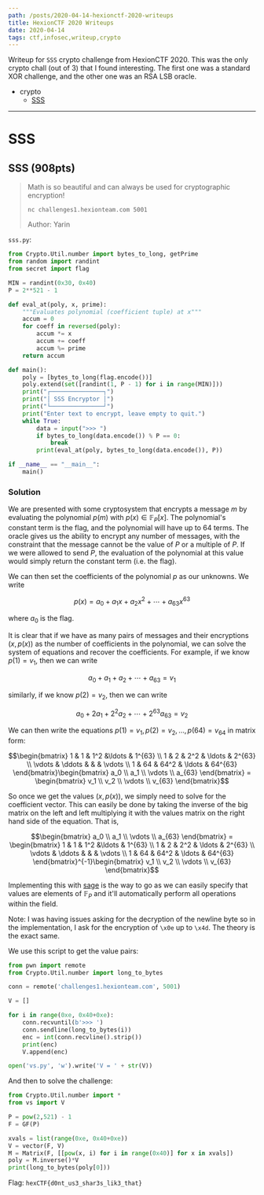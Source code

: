 ```yaml
---
path: /posts/2020-04-14-hexionctf-2020-writeups
title: HexionCTF 2020 Writeups
date: 2020-04-14
tags: ctf,infosec,writeup,crypto
---
```


Writeup for `SSS` crypto challenge from HexionCTF 2020. This was the only crypto chall (out of 3) that I found interesting. The first one was a standard XOR challenge, and the other one was an RSA LSB oracle.

- crypto
    - [SSS](#sss)

---

# SSS <a name="sss"></a>

## SSS (908pts)

> Math is so beautiful and can always be used for cryptographic encryption!
> 
> `nc challenges1.hexionteam.com 5001`
> 
> Author: Yarin

`sss.py`:

```python
from Crypto.Util.number import bytes_to_long, getPrime
from random import randint
from secret import flag

MIN = randint(0x30, 0x40)
P = 2**521 - 1

def eval_at(poly, x, prime):
    """Evaluates polynomial (coefficient tuple) at x"""
    accum = 0
    for coeff in reversed(poly):
        accum *= x
        accum += coeff
        accum %= prime
    return accum

def main():
    poly = [bytes_to_long(flag.encode())]
    poly.extend(set([randint(1, P - 1) for i in range(MIN)]))
    print("┌───────────────┐")
    print("│ SSS Encryptor │")
    print("└───────────────┘")
    print("Enter text to encrypt, leave empty to quit.")
    while True:
        data = input(">>> ")
        if bytes_to_long(data.encode()) % P == 0:
            break
        print(eval_at(poly, bytes_to_long(data.encode()), P))  

if __name__ == "__main__":
    main()
```

### Solution

We are presented with some cryptosystem that encrypts a message $m$ by evaluating the polynomial $p(m)$ with $p(x) \in \mathbb{F}_P[x]$. The polynomial's constant term is the flag, and the polynomial will have up to 64 terms. The oracle gives us the ability to encrypt any number of messages, with the constraint that the message cannot be the value of $P$ or a multiple of $P$. If we were allowed to send $P$, the evaluation of the polynomial at this value would simply return the constant term (i.e. the flag).

We can then set the coefficients of the polynomial $p$ as our unknowns. We write

$$p(x) = a_0 + a_1x + a_2x^2 + \cdots + a_{63}x^{63}$$

where $a_0$ is the flag.

It is clear that if we have as many pairs of messages and their encryptions $(x, p(x))$ as the number of coefficients in the polynomial, we can solve the system of equations and recover the coefficients. For example, if we know $p(1) = v_1$, then we can write

$$a_0 + a_1 + a_2 + \cdots + a_{63} = v_1$$

similarly, if we know $p(2) = v_2$, then we can write

$$a_0 + 2a_1 + 2^2a_2 + \cdots + 2^{63}a_{63} = v_2$$

We can then write the equations $p(1) = v_1, p(2) = v_2, \ldots, p(64) = v_{64}$ in matrix form:

$$\begin{bmatrix} 1 & 1 & 1^2 &\ldots & 1^{63} \\ 1 & 2 & 2^2 & \ldots & 2^{63} \\ \vdots & \ddots & & & \vdots \\ 1 & 64 & 64^2 & \ldots & 64^{63} \end{bmatrix}\begin{bmatrix} a_0 \\ a_1 \\ \vdots \\ a_{63} \end{bmatrix} = \begin{bmatrix} v_1 \\ v_2 \\ \vdots \\ v_{63} \end{bmatrix}$$

So once we get the values $(x, p(x))$, we simply need to solve for the coefficient vector. This can easily be done by taking the inverse of the big matrix on the left and left multiplying it with the values matrix on the right hand side of the equation. That is,

$$\begin{bmatrix} a_0 \\ a_1 \\ \vdots \\ a_{63} \end{bmatrix} = \begin{bmatrix} 1 & 1 & 1^2 &\ldots & 1^{63} \\ 1 & 2 & 2^2 & \ldots & 2^{63} \\ \vdots & \ddots & & & \vdots \\ 1 & 64 & 64^2 & \ldots & 64^{63} \end{bmatrix}^{-1}\begin{bmatrix} v_1 \\ v_2 \\ \vdots \\ v_{63} \end{bmatrix}$$

Implementing this with [sage](https://www.sagemath.org/) is the way to go as we can easily specify that values are elements of $\mathbb{F}_P$ and it'll automatically perform all operations within the field.

Note: I was having issues asking for the decryption of the newline byte so in the implementation, I ask for the encryption of `\x0e` up to `\x4d`. The theory is the exact same.

We use this script to get the value pairs:

```python
from pwn import remote
from Crypto.Util.number import long_to_bytes

conn = remote('challenges1.hexionteam.com', 5001)

V = []

for i in range(0xe, 0x40+0xe):
    conn.recvuntil(b'>>> ')
    conn.sendline(long_to_bytes(i))
    enc = int(conn.recvline().strip())
    print(enc)
    V.append(enc)

open('vs.py', 'w').write('V = ' + str(V))
```

And then to solve the challenge:

```python
from Crypto.Util.number import *
from vs import V

P = pow(2,521) - 1
F = GF(P)

xvals = list(range(0xe, 0x40+0xe))
V = vector(F, V)
M = Matrix(F, [[pow(x, i) for i in range(0x40)] for x in xvals])
poly = M.inverse()*V
print(long_to_bytes(poly[0]))
```

Flag: `hexCTF{d0nt_us3_shar3s_lik3_that}`

